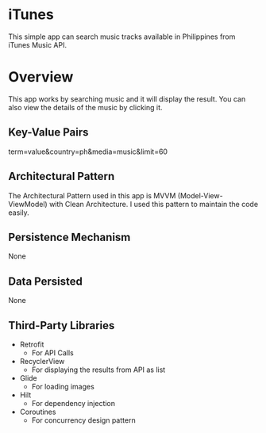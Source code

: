 # iTunes
  This simple app can search music tracks available in Philippines from iTunes Music API.
  
# Overview
  This app works by searching music and it will display the result. You can also view the details of the music by clicking it.
  
## Key-Value Pairs
  term=value&country=ph&media=music&limit=60
  
## Architectural Pattern
  The Architectural Pattern used in this app is MVVM (Model-View-ViewModel) with Clean Architecture. I used this pattern to maintain the code easily.
  
## Persistence Mechanism
  None
  
## Data Persisted
  None
  
## Third-Party Libraries
  - Retrofit
    - For API Calls
  - RecyclerView
    - For displaying the results from API as list
  - Glide
    - For loading images
  - Hilt
    - For dependency injection
  - Coroutines
    - For concurrency design pattern
